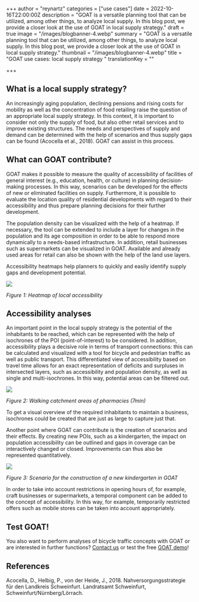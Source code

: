 +++
author = "reynartz"
categories = ["use cases"]
date = 2022-10-16T22:00:00Z
description = "GOAT is a versatile planning tool that can be utilized, among other things, to analyze local supply. In this blog post, we provide a closer look at the use of GOAT in local supply strategy."
draft = true
image = "/images/blogbanner-4.webp"
summary = "GOAT is a versatile planning tool that can be utilized, among other things, to analyze local supply. In this blog post, we provide a closer look at the use of GOAT in local supply strategy."
thumbnail = "/images/blogbanner-4.webp"
title = "GOAT use cases: local supply strategy "
translationKey = ""

+++
## What is a local supply strategy?

An increasingly aging population, declining pensions and rising costs for mobility as well as the concentration of food retailing raise the question of an appropriate local supply strategy. In this context, it is important to consider not only the supply of food, but also other retail services and to improve existing structures. The needs and perspectives of supply and demand can be determined with the help of scenarios and thus supply gaps can be found (Acocella et al., 2018). GOAT can assist in this process.

## What can GOAT contribute?

GOAT makes it possible to measure the quality of accessibility of facilities of general interest (e.g., education, health, or culture) in planning decision-making processes. In this way, scenarios can be developed for the effects of new or eliminated facilities on supply. Furthermore, it is possible to evaluate the location quality of residential developments with regard to their accessibility and thus prepare planning decisions for their further development.

The population density can be visualized with the help of a heatmap. If necessary, the tool can be extended to include a layer for changes in the population and its age composition in order to be able to respond more dynamically to a needs-based infrastructure. In addition, retail businesses such as supermarkets can be visualized in GOAT. Available and already used areas for retail can also be shown with the help of the land use layers.

Accessibility heatmaps help planners to quickly and easily identify supply gaps and development potential.

![](/images/nahversorgung1en.webp)

_Figure 1: Heatmap of local accessibility_

## Accessibility analyses

An important point in the local supply strategy is the potential of the inhabitants to be reached, which can be represented with the help of isochrones of the POI (point-of-interest) to be considered. In addition, accessibility plays a decisive role in terms of transport connections: this can be calculated and visualized with a tool for bicycle and pedestrian traffic as well as public transport. This differentiated view of accessibility based on travel time allows for an exact representation of deficits and surpluses in intersected layers, such as accessibility and population density, as well as single and multi-isochrones. In this way, potential areas can be filtered out.

![](/images/nahversorgung2en.webp)

_Figure 2: Walking catchment areas of pharmacies (7min)_

To get a visual overview of the required inhabitants to maintain a business, isochrones could be created that are just as large to capture just that.

Another point where GOAT can contribute is the creation of scenarios and their effects. By creating new POIs, such as a kindergarten, the impact on population accessibility can be outlined and gaps in coverage can be interactively changed or closed. Improvements can thus also be represented quantitatively.

![](/images/nahversorgung3en.webp)

_Figure 3: Scenario for the construction of a new kindergarten in GOAT_

In order to take into account restrictions in opening hours of, for example, craft businesses or supermarkets, a temporal component can be added to the concept of accessibility. In this way, for example, temporarily restricted offers such as mobile stores can be taken into account appropriately.

## Test GOAT!

You also want to perform analyses of bicycle traffic concepts with GOAT or are interested in further functions? [Contact us](/en/contact/ "Contact") or test the free [GOAT demo](/en/request-demo/ "Request demo")!

## References

Acocella, D., Helbig, P., von der Heide, J., 2018. Nahversorgungsstrategie für den Landkreis Schweinfurt. Landratsamt Schweinfurt, Schweinfurt/Nürnberg/Lörrach.